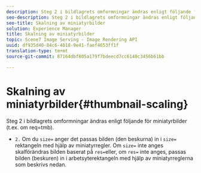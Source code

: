 ```yaml
---
description: Steg 2 i bildlagrets omformningar ändras enligt följande för miniatyrbilder (t.ex. om req=tmb).
seo-description: Steg 2 i bildlagrets omformningar ändras enligt följande för miniatyrbilder (t.ex. om req=tmb).
seo-title: Skalning av miniatyrbilder
solution: Experience Manager
title: Skalning av miniatyrbilder
topic: Scene7 Image Serving - Image Rendering API
uuid: df935d40-84c6-4018-9e41-faef4653ff1f
translation-type: tm+mt
source-git-commit: 87164dbf805a179f7bdeecd7cc6140c3456b61bb

---
```



# Skalning av miniatyrbilder{#thumbnail-scaling}

Steg 2 i bildlagrets omformningar ändras enligt följande för miniatyrbilder (t.ex. om req=tmb).

* `2.` Om du `size=` anger det passas bilden (den beskurna) in i `size=` rektangeln med hjälp av miniatyrregler. Om `size=` inte anges skalförändras bilden baserat på `res=`eller, om `res=` inte anges, passas bilden (beskuren) in i arbetsyterektangeln med hjälp av miniatyrreglerna som beskrivs nedan.

